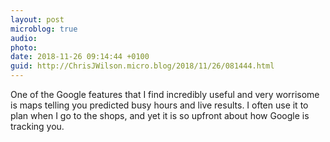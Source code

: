 ```yaml
---
layout: post
microblog: true
audio: 
photo: 
date: 2018-11-26 09:14:44 +0100
guid: http://ChrisJWilson.micro.blog/2018/11/26/081444.html
---
```

One of the Google features that I find incredibly useful and very worrisome is maps telling you predicted busy hours and live results. I often use it to plan when I go to the shops, and yet it is so upfront about how Google is tracking you. 
